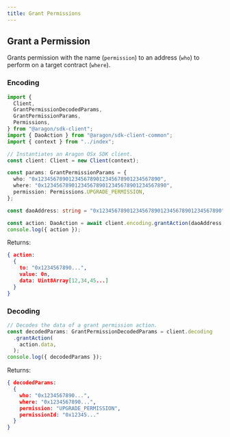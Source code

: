 ```yaml
---
title: Grant Permissions
---
```


## Grant a Permission

Grants permission with the name (`permission`) to an address (`who`) to perform on a target contract (`where`).

### Encoding

```ts
import {
  Client,
  GrantPermissionDecodedParams,
  GrantPermissionParams,
  Permissions,
} from "@aragon/sdk-client";
import { DaoAction } from "@aragon/sdk-client-common";
import { context } from "../index";

// Instantiates an Aragon OSx SDK client.
const client: Client = new Client(context);

const params: GrantPermissionParams = {
  who: "0x1234567890123456789012345678901234567890",
  where: "0x1234567890123456789012345678901234567890",
  permission: Permissions.UPGRADE_PERMISSION,
};

const daoAddress: string = "0x1234567890123456789012345678901234567890";

const action: DaoAction = await client.encoding.grantAction(daoAddress, params);
console.log({ action });
```


Returns:

```json
{ action:
  {
    to: "0x1234567890...",
    value: 0n,
    data: Uint8Array[12,34,45...]
  }
}
```

### Decoding

```ts
// Decodes the data of a grant permission action.
const decodedParams: GrantPermissionDecodedParams = client.decoding
  .grantAction(
    action.data,
  );
console.log({ decodedParams });
```


Returns:

```json
{ decodedParams:
  {
    who: "0x1234567890...",
    where: "0x1234567890...",
    permission: "UPGRADE_PERMISSION",
    permissionId: "0x12345..."
  }
}
```
